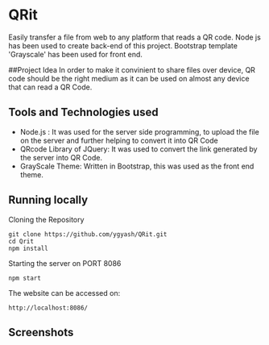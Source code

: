 # QRit
Easily transfer a file from web to any platform that reads a QR code. Node js has been used to create back-end of this project. Bootstrap template 'Grayscale' has been used for front end.

##Project Idea
In order to make it convinient to share files over device, QR code should be the right medium as it can be used on almost any device that can read a QR Code.

## Tools and Technologies used
* Node.js : It was used for the server side programming, to upload the file on the server and further helping to convert it into QR Code
* QRcode Library of JQuery: It was used to convert the link generated by the server into QR Code.
* GrayScale Theme: Written in Bootstrap, this was used as the front end theme.

## Running locally 
Cloning the Repository
```
git clone https://github.com/ygyash/QRit.git
cd Qrit
npm install
```
Starting the server on PORT 8086
```
npm start
```

The website can be accessed on:
```
http://localhost:8086/
```

## Screenshots

